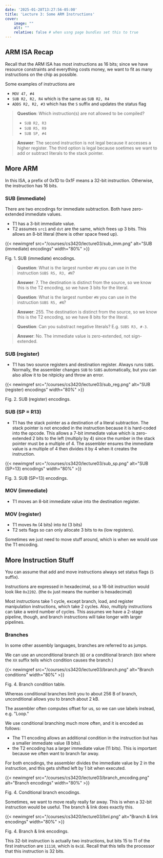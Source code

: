 ```yaml
---
date: '2025-01-28T13:27:56-05:00'
title: 'Lecture 3: Some ARM Instructions'
cover:
    image: ""
    alt: ""
    relative: false # when usng page bundles set this to true
---
```


## ARM ISA Recap

Recall that the ARM ISA has most instructions as 16 bits; since we have resource constraints and everything costs money, we want to fit as many instructions on the chip as possible.

Some examples of instructions are

- `MOV 47, #4`
- `SUB R2, R2, R4` which is the same as `SUB R2, R4`
- `ADDS R2, R2, #3` which has the `S` suffix and updates the status flag

> **Question**: Which instruction(s) are not allowed to be compiled?
> - `SUB R2, R3`
> - `SUB R5, R9`
> - `SUB SP, #4`

> **Answer**: The second instruction is not legal because it accesses a higher register. The third option is legal because soetimes we want to add or subtract literals to the stack pointer.

## More ARM

In this ISA, a prefix of 0x1D to 0x1F means a 32-bit instruction. Otherwise, the instruction has 16 bits.

### SUB (immediate)

There are two encodings for immediate subtraction. Both have zero-extended immediate values.

- T1 has a 3-bit immediate value.
- T2 assumes `src1` and `dst` are the same, which frees up 3 bits. This allows an 8-bit literal (there is other space freed up).

{{< newimgref src="/courses/cs3420/lecture03/sub_imm.png" alt="SUB (immediate) encodings" width="80%" >}}
<figcaption>Fig. 1. SUB (immediate) encodings.</figcaption>

> **Question**: What is the largest number `#N` you can use in the instruction `SUBS R5, R3, #N`?

> **Answer**: 7. The destination is distinct from the source, so we know this is the T2 encoding, so we have 3 bits for the literal.

> **Question**: What is the largest number `#N` you can use in the instruction `SUBS R5, #N`?

> **Answer**: 255. The destination is distinct from the source, so we know this is the T2 encoding, so we have 8 bits for the literal.

> **Question**: Can you substract negative literals? E.g. `SUBS R3, #-3`.

> **Answer**: No. The immediate value is zero-extended, not sign-extended.

### SUB (register)

- T1 has two source registers and destination register. Always runs `SUBS`. Normally, the assembler changes `SUB` to `SUBS` automatically, but you can also allow it to be nitpicky and throw an error.

{{< newimgref src="/courses/cs3420/lecture03/sub_reg.png" alt="SUB (register) encodings" width="80%" >}}
<figcaption>Fig. 2. SUB (register) encodings.</figcaption>

### SUB (SP = R13)

- T1 has the stack pointer as a destination of a literal subtraction. The stack pointer is not encoded in the instruction because it is hard-coded into the opcode. This allows a 7-bit immediate value which is zero-extended 2 bits to the left (multiply by 4) since the number in the stack pointer must be a multiple of 4. The assembler ensures the immediate value is a multiple of 4 then divides it by 4 when it creates the instruction.

{{< newimgref src="/courses/cs3420/lecture03/sub_sp.png" alt="SUB (SP=13) encodings" width="80%" >}}
<figcaption>Fig. 3. SUB (SP=13) encodings.</figcaption>

### MOV (immediate)

- T1 moves an 8-bit immediate value into the destination register.

### MOV (register)
 
- T1 moves `Rm` (4 bits) into `Rd` (3 bits)
- T2 sets flags so can only allocate 3 bits to `Rm` (low registers).

Sometimes we just need to move stuff around, which is when we would use the T1 encoding.

## More Instruction Stuff

You can assume that add and move instructions always set status flags (`S` suffix).

Instructions are expressed in hexadecimal, so a 16-bit instruction would look like `0x2202`. (the `0x` just means the number is hexadecimal)

Most instructions take 1 cycle, except branch, load, and register manipulation instructions, which take 2 cycles. Also, multiply instructions can take a weird number of cycles. This assumes we have a 2-stage pipeline, though, and branch instructions will take longer with larger pipelines.

### Branches

In some other assembly languages, branches are referred to as jumps.

We can use an unconditional branch (`B`) or a conditional branch (`BXX` where the `XX` suffix tells which condition causes the branch.)

{{< newimgref src="/courses/cs3420/lecture03/branch.png" alt="Branch conditions" width="80%" >}}
<figcaption>Fig. 4. Branch condition table.</figcaption>

Whereas conditional branches limit you to about 256 B of branch, unconditional allows you to branch about 2 kB.

The assembler often computes offset for us, so we can use labels instead, e.g. "Loop."

We use conditional branching much more often, and it is encoded as follows:

- The T1 encoding allows an additional condition in the instruction but has a smaller immediate value (8 bits).
- the T2 encoding has a larger immediate value (11 bits). This is important because we often want to branch far away.

For both encodings, the assembler divides the immediate value by 2 in the instruction, and this gets shifted left by 1 bit when executed.

{{< newimgref src="/courses/cs3420/lecture03/branch_encoding.png" alt="Branch encodings" width="80%" >}}
<figcaption>Fig. 4. Conditional branch encodings.</figcaption>

Sometimes, we want to move really really far away. This is when a 32-bit instruction would be useful. The branch & link does exactly this.

{{< newimgref src="/courses/cs3420/lecture03/bnl.png" alt="Branch & link encodings" width="80%" >}}
<figcaption>Fig. 4. Branch & link encodings.</figcaption>

This 32-bit instruction is actually two instructions, but bits 15 to 11 of the first instruction are `11110`, which is `0x1E`. Recall that this tells the processor that this instruction is 32 bits.